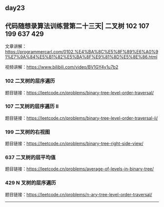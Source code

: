 ## day23

## 代码随想录算法训练营第二十三天| 二叉树 102 107 199 637 429

文章讲解：https://programmercarl.com/0102.%E4%BA%8C%E5%8F%89%E6%A0%91%E7%9A%84%E5%B1%82%E5%BA%8F%E9%81%8D%E5%8E%86.html

视频讲解：https://www.bilibili.com/video/BV1GY4y1u7b2

### 102 二叉树的层序遍历

题目链接：https://leetcode.cn/problems/binary-tree-level-order-traversal/

### 107 二叉树的层序遍历 II

题目链接：https://leetcode.cn/problems/binary-tree-level-order-traversal-ii/

### 199 二叉树的右视图

题目链接：https://leetcode.cn/problems/binary-tree-right-side-view/

### 637 二叉树的层平均值

题目链接：https://leetcode.cn/problems/average-of-levels-in-binary-tree/

### 429 N 叉树的层序遍历

题目链接：https://leetcode.cn/problems/n-ary-tree-level-order-traversal/

---

